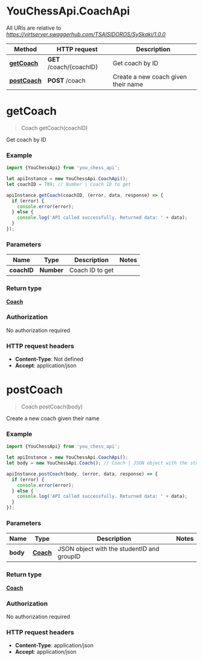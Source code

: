 # YouChessApi.CoachApi

All URIs are relative to *https://virtserver.swaggerhub.com/TSAISIDOROS/SySkaki/1.0.0*

Method | HTTP request | Description
------------- | ------------- | -------------
[**getCoach**](CoachApi.md#getCoach) | **GET** /coach/{coachID} | Get coach by ID
[**postCoach**](CoachApi.md#postCoach) | **POST** /coach | Create a new coach given their name

<a name="getCoach"></a>
# **getCoach**
> Coach getCoach(coachID)

Get coach by ID

### Example
```javascript
import {YouChessApi} from 'you_chess_api';

let apiInstance = new YouChessApi.CoachApi();
let coachID = 789; // Number | Coach ID to get

apiInstance.getCoach(coachID, (error, data, response) => {
  if (error) {
    console.error(error);
  } else {
    console.log('API called successfully. Returned data: ' + data);
  }
});
```

### Parameters

Name | Type | Description  | Notes
------------- | ------------- | ------------- | -------------
 **coachID** | **Number**| Coach ID to get | 

### Return type

[**Coach**](Coach.md)

### Authorization

No authorization required

### HTTP request headers

 - **Content-Type**: Not defined
 - **Accept**: application/json

<a name="postCoach"></a>
# **postCoach**
> Coach postCoach(body)

Create a new coach given their name

### Example
```javascript
import {YouChessApi} from 'you_chess_api';

let apiInstance = new YouChessApi.CoachApi();
let body = new YouChessApi.Coach(); // Coach | JSON object with the studentID and groupID

apiInstance.postCoach(body, (error, data, response) => {
  if (error) {
    console.error(error);
  } else {
    console.log('API called successfully. Returned data: ' + data);
  }
});
```

### Parameters

Name | Type | Description  | Notes
------------- | ------------- | ------------- | -------------
 **body** | [**Coach**](Coach.md)| JSON object with the studentID and groupID | 

### Return type

[**Coach**](Coach.md)

### Authorization

No authorization required

### HTTP request headers

 - **Content-Type**: application/json
 - **Accept**: application/json

